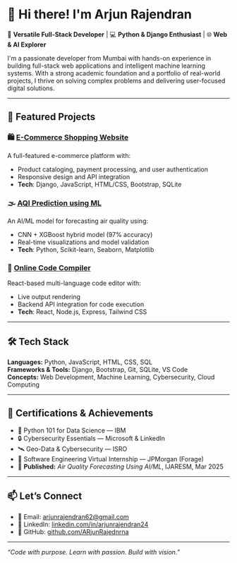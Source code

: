 # 👋 Hi there! I'm Arjun Rajendran

🎯 **Versatile Full-Stack Developer** | 💻 **Python & Django Enthusiast** | 🌐 **Web & AI Explorer**

I'm a passionate developer from Mumbai with hands-on experience in building full-stack web applications and intelligent machine learning systems. With a strong academic foundation and a portfolio of real-world projects, I thrive on solving complex problems and delivering user-focused digital solutions.

---

## 🚀 Featured Projects

### 🛍️ [E-Commerce Shopping Website](https://github.com/ARjunRajednrna/E-commerce)
A full-featured e-commerce platform with:
- Product cataloging, payment processing, and user authentication
- Responsive design and API integration
- **Tech**: Django, JavaScript, HTML/CSS, Bootstrap, SQLite

### 🌫️ [AQI Prediction using ML](https://github.com/ARjunRajednrna/AQI-Prediction)
An AI/ML model for forecasting air quality using:
- CNN + XGBoost hybrid model (97% accuracy)
- Real-time visualizations and model validation
- **Tech**: Python, Scikit-learn, Seaborn, Matplotlib

### 🧠 [Online Code Compiler]((https://online-editor-alpha.vercel.app/))
React-based multi-language code editor with:
- Live output rendering
- Backend API integration for code execution
- **Tech**: React, Node.js, Express, Tailwind CSS

---

## 🛠 Tech Stack

**Languages:** Python, JavaScript, HTML, CSS, SQL  
**Frameworks & Tools:** Django, Bootstrap, Git, SQLite, VS Code  
**Concepts:** Web Development, Machine Learning, Cybersecurity, Cloud Computing

---

## 🧾 Certifications & Achievements

- 🧪 Python 101 for Data Science — IBM
- 🔒 Cybersecurity Essentials — Microsoft & LinkedIn
- 🛰 Geo-Data & Cybersecurity — ISRO
- 🏢 Software Engineering Virtual Internship — JPMorgan (Forage)
- 📰 **Published:** _Air Quality Forecasting Using AI/ML_, IJARESM, Mar 2025

---

## 📫 Let’s Connect

- 📧 Email: [arjunrajendran62@gmail.com](mailto:arjunrajendran62@gmail.com)  
- 🔗 LinkedIn: [linkedin.com/in/arjunrajendran24](https://linkedin.com/in/arjunrajendran24)  
- 💼 GitHub: [github.com/ARjunRajednrna](https://github.com/ARjunRajednrna)

---

_“Code with purpose. Learn with passion. Build with vision.”_


